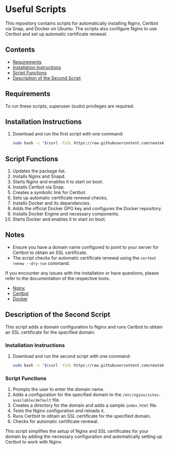 # Useful Scripts

This repository contains scripts for automatically installing Nginx, Certbot via Snap, and Docker on Ubuntu. The scripts also configure Nginx to use Certbot and set up automatic certificate renewal.

## Contents

- [Requirements](#requirements)
- [Installation Instructions](#installation-instructions)
- [Script Functions](#script-functions)
- [Description of the Second Script](#description-of-the-second-script)

## Requirements

To run these scripts, superuser (sudo) privileges are required.

## Installation Instructions

1. Download and run the first script with one command:

    ```bash
    sudo bash -c "$(curl -fsSL https://raw.githubusercontent.com/neatek/nginx-docker-certbot/main/install.sh)"
    ```

## Script Functions

1. Updates the package list.
2. Installs Nginx and Snapd.
3. Starts Nginx and enables it to start on boot.
4. Installs Certbot via Snap.
5. Creates a symbolic link for Certbot.
6. Sets up automatic certificate renewal checks.
7. Installs Docker and its dependencies.
8. Adds the official Docker GPG key and configures the Docker repository.
9. Installs Docker Engine and necessary components.
10. Starts Docker and enables it to start on boot.

## Notes

- Ensure you have a domain name configured to point to your server for Certbot to obtain an SSL certificate.
- The script checks for automatic certificate renewal using the `certbot renew --dry-run` command.

If you encounter any issues with the installation or have questions, please refer to the documentation of the respective tools:

- [Nginx](https://nginx.org/en/docs/)
- [Certbot](https://certbot.eff.org/docs/)
- [Docker](https://docs.docker.com/)

## Description of the Second Script

This script adds a domain configuration to Nginx and runs Certbot to obtain an SSL certificate for the specified domain.

### Installation Instructions

1. Download and run the second script with one command:

    ```bash
    sudo bash -c "$(curl -fsSL https://raw.githubusercontent.com/neatek/nginx-docker-certbot/main/setup_domain.sh)"
    ```

### Script Functions

1. Prompts the user to enter the domain name.
2. Adds a configuration for the specified domain to the `/etc/nginx/sites-available/default` file.
3. Creates a directory for the domain and adds a sample `index.html` file.
4. Tests the Nginx configuration and reloads it.
5. Runs Certbot to obtain an SSL certificate for the specified domain.
6. Checks for automatic certificate renewal.

This script simplifies the setup of Nginx and SSL certificates for your domain by adding the necessary configuration and automatically setting up Certbot to work with Nginx.
